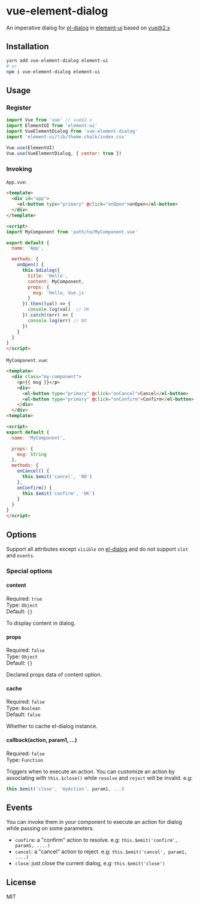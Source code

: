 # vue-element-dialog

An imperative dialog for [el-dialog](https://element.eleme.cn/#/en-US/component/dialog) in [element-ui](https://element.eleme.cn/#/en-US) based on vue@2.x

## Installation

```bash
yarn add vue-element-dialog element-ui
# or
npm i vue-element-dialog element-ui
```

## Usage

### Register

```js
import Vue from 'vue' // vue@2.x
import ElementUI from 'element-ui'
import VueElementDialog from 'vue-element-dialog'
import 'element-ui/lib/theme-chalk/index.css'
 
Vue.use(ElementUI)
Vue.use(VueElementDialog, { center: true })
```

### Invoking

`App.vue`:

```html
<template>
  <div id="app">
    <el-button type="primary" @click="onOpen">onOpen</el-button>
  </div>
</template>

<script>
import MyComponent from 'path/to/MyComponent.vue'

export default {
  name: 'App',

  methods: {
    onOpen() {
      this.$dialog({
        title: 'Hello',
        content: MyComponent,
        props: {
          msg: 'Hello, Vue.js'
        }
      }).then((val) => {
        console.log(val)  // OK
      }).catch((err) => {
        console.log(err) // NO
      })
    }
  }
}
</script>
```

`MyComponent.vue`:

```html
<template>
  <div class="my-component">
    <p>{{ msg }}</p>
    <div>
      <el-button type="primary" @click="onCancel">Cancel</el-button>
      <el-button type="primary" @click="onConfirm">Confirm</el-button>
    </div>
  </div>
<template>

<script>
export default {
  name: 'MyComponent',

  props: {
    msg: String
  },
  methods: {
    onCancel() {
      this.$emit('cancel', 'NO')
    },
    onConfirm() {
      this.$emit('confirm', 'OK')
    }
  }
}
</script>
```

## Options

Support all attributes except `visible` on [el-dialog](https://element.eleme.cn/#/en-US/component/dialog) and do not support `slot` and `events`.

### Special options

#### content
Required: `true`<br>
Type: `Object`<br>
Default: `{}`

To display content in dialog.

#### props
Required: `false`<br>
Type: `Object`<br>
Default: `{}`

Declared props data of content option.


#### cache
Required: `false`<br>
Type: `Boolean`<br>
Default: `false`

Whether to cache el-dialog instance.


#### callback(action, param1, ...)
Required: `false`<br>
Type: `Function`<br>

Triggers when to execute an action. You can customize an action by associating with `this.$close()` while `resolve` and `reject` will be invalid. e.g:

```js
this.$emit('close', 'myAction', param1, ...)
```

## Events

You can invoke them in your component to execute an action for dialog while passing on some parameters.

- `confirm`: a "confirm" action to resolve. e.g: `this.$emit('confirm', param1, ....)`
- `cancel`: a "cancel" action to reject. e.g: `this.$emit('cancel', param1, ....)`
- `close`: just close the current dialog, e.g: `this.$emit('close')`

## License

MIT
